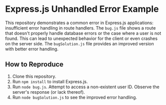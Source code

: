 # Express.js Unhandled Error Example

This repository demonstrates a common error in Express.js applications: insufficient error handling in route handlers.  The `bug.js` file shows a route that doesn't properly handle database errors or the case where a user is not found. This can lead to unexpected behavior for the client or even crashes on the server side. The `bugSolution.js` file provides an improved version with better error handling.

## How to Reproduce
1. Clone this repository.
2. Run `npm install` to install Express.js.
3. Run `node bug.js`.  Attempt to access a non-existent user ID. Observe the server's response (or lack thereof).
4. Run `node bugSolution.js` to see the improved error handling.